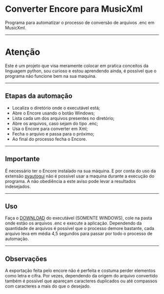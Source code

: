# Converter Encore para MusicXml

Programa para automatizar o processo de conversão de arquivos .enc em MusicXml.

---
# Atenção
Este é um projeto que visa meramente colocar em pratica conceitos da linguagem python, sou curioso e estou aprendendo ainda, é possível que o programa não funcione bem na sua maquina.

---

## Etapas da automação

* Localiza o diretório onde o executável está;
* Abre o Encore usando o botão Windows;
* Lista cada um dos arquivos presentes no diretório;
* Abre os arquivos, caso sejam do tipo .enc;
* Usa o Encore para converter em Xml;
* Fecha o arquivo e passa para o próximo;
* Ao final do processo fecha o Encore.

---

## Importante

É necessário ter o Encore instalado na sua máquina. E por conta do uso da extensão [pyautogui](https://pyautogui.readthedocs.io/en/latest/index.html) não é possível usar a maquina durante a execução do programa. A não obediência a este aviso pode levar a resultados indesejados.

---
## Uso

Faça o [DOWNLOAD](https://github.com/nralex/ConverteEncoreToMusicXml/raw/main/EncoreToMusicXml.exe) do executável (SOMENTE WINDOWS), cole na pasta onde estão os arquivos .enc e execute a aplicação. 
Dependendo da quantidade de arquivos é possível que o processo demore bastante, cada arquivo leva em média 4,5 segundos para passar por todo o processo de automação.

---
## Observações
A exportação feita pelo encore não é perfeita e costuma perder elementos como letra e cifra. Por vezes, dependendo da origem do arquivo convertido também é possível que apareçam caracteres duplicados ou até compassos com caracteres a mais do que o desejado.
